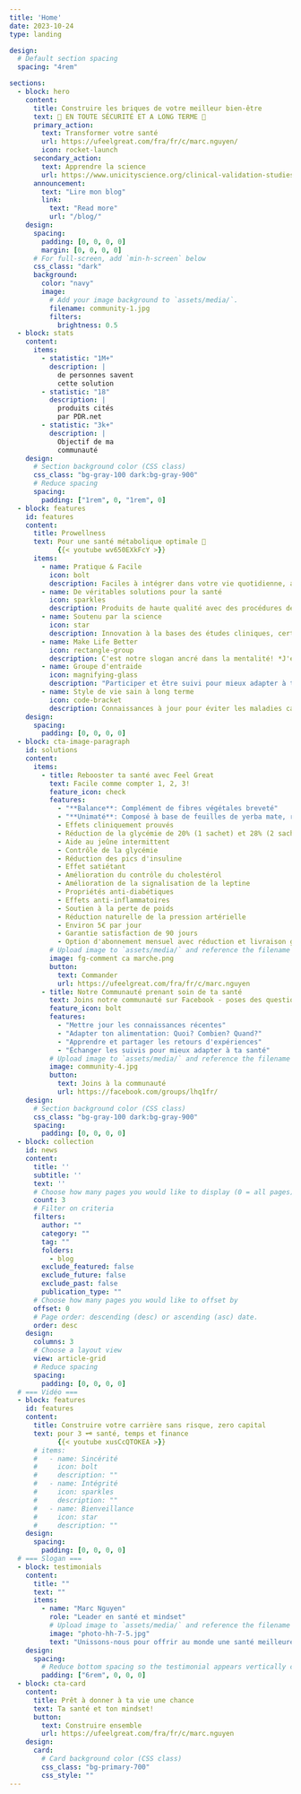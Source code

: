 ```yaml
---
title: 'Home'
date: 2023-10-24
type: landing

design:
  # Default section spacing
  spacing: "4rem"

sections:
  - block: hero
    content:
      title: Construire les briques de votre meilleur bien-être
      text: 🧱 EN TOUTE SÉCURITÉ ET A LONG TERME 🧱
      primary_action:
        text: Transformer votre santé
        url: https://ufeelgreat.com/fra/fr/c/marc.nguyen/
        icon: rocket-launch
      secondary_action:
        text: Apprendre la science
        url: https://www.unicityscience.org/clinical-validation-studies/?lang=fr
      announcement:
        text: "Lire mon blog"
        link:
          text: "Read more"
          url: "/blog/"
    design:
      spacing:
        padding: [0, 0, 0, 0]
        margin: [0, 0, 0, 0]
      # For full-screen, add `min-h-screen` below
      css_class: "dark"
      background:
        color: "navy"
        image:
          # Add your image background to `assets/media/`.
          filename: community-1.jpg
          filters:
            brightness: 0.5
  - block: stats
    content:
      items:
        - statistic: "1M+"
          description: |
            de personnes savent 
            cette solution
        - statistic: "18"
          description: |
            produits cités
            par PDR.net
        - statistic: "3k+"
          description: |
            Objectif de ma  
            communauté
    design:
      # Section background color (CSS class)
      css_class: "bg-gray-100 dark:bg-gray-900"
      # Reduce spacing
      spacing:
        padding: ["1rem", 0, "1rem", 0]
  - block: features
    id: features
    content:
      title: Prowellness
      text: Pour une santé métabolique optimale 🧱
            {{< youtube wv650EXkFcY >}}
      items:
        - name: Pratique & Facile
          icon: bolt
          description: Faciles à intégrer dans votre vie quotidienne, avec schéma d'alimentation **4/4/12** ou jeune intermittent **16/8**.
        - name: De véritables solutions pour la santé
          icon: sparkles
          description: Produits de haute qualité avec des procédures de fabrication brevetées! Entreprise historique depuis 120 ans.
        - name: Soutenu par la science
          icon: star
          description: Innovation à la bases des études cliniques, certifications fiables, brevets internationaux, pdr.net.
        - name: Make Life Better
          icon: rectangle-group
          description: C'est notre slogan ancré dans la mentalité! *J'essaie à sauver votre vie !*
        - name: Groupe d'entraide
          icon: magnifying-glass
          description: "Participer et être suivi pour mieux adapter à ta santé: détox, booster le métabolisme, renforcement musculaire, rajeunissement ..."
        - name: Style de vie sain à long terme
          icon: code-bracket
          description: Connaissances à jour pour éviter les maladies cardiovasculaires, AVC, inverser le diabète de type 2, pré-diabète, perte de graisses ...
    design:
      spacing:
        padding: [0, 0, 0, 0]
  - block: cta-image-paragraph
    id: solutions
    content:
      items:
        - title: Rebooster ta santé avec Feel Great
          text: Facile comme compter 1, 2, 3!
          feature_icon: check
          features:
            - "**Balance**: Complément de fibres végétales breveté"
            - "**Unimaté**: Composé à base de feuilles de yerba mate, riche en acide chlorogénique"
            - Effets cliniquement prouvés 
            - Réduction de la glycémie de 20% (1 sachet) et 28% (2 sachets)
            - Aide au jeûne intermittent
            - Contrôle de la glycémie
            - Réduction des pics d'insuline
            - Effet satiétant
            - Amélioration du contrôle du cholestérol
            - Amélioration de la signalisation de la leptine
            - Propriétés anti-diabétiques
            - Effets anti-inflammatoires
            - Soutien à la perte de poids
            - Réduction naturelle de la pression artérielle
            - Environ 5€ par jour
            - Garantie satisfaction de 90 jours
            - Option d'abonnement mensuel avec réduction et livraison gratuite
          # Upload image to `assets/media/` and reference the filename here
          image: fg-comment ca marche.png
          button:
            text: Commander
            url: https://ufeelgreat.com/fra/fr/c/marc.nguyen
        - title: Notre Communauté prenant soin de ta santé
          text: Joins notre communauté sur Facebook - poses des questions pour adapter à ta santé
          feature_icon: bolt
          features:
            - "Mettre jour les connaissances récentes"
            - "Adapter ton alimentation: Quoi? Combien? Quand?"
            - "Apprendre et partager les retours d'expériences"
            - "Échanger les suivis pour mieux adapter à ta santé"
          # Upload image to `assets/media/` and reference the filename here
          image: community-4.jpg
          button:
            text: Joins à la communauté
            url: https://facebook.com/groups/lhq1fr/
    design:
      # Section background color (CSS class)
      css_class: "bg-gray-100 dark:bg-gray-900"
      spacing:
        padding: [0, 0, 0, 0]
  - block: collection
    id: news
    content:
      title: ''
      subtitle: ''
      text: ''
      # Choose how many pages you would like to display (0 = all pages)
      count: 3
      # Filter on criteria
      filters:
        author: ""
        category: ""
        tag: ""
        folders: 
          - blog
        exclude_featured: false
        exclude_future: false
        exclude_past: false
        publication_type: ""
      # Choose how many pages you would like to offset by
      offset: 0
      # Page order: descending (desc) or ascending (asc) date.
      order: desc
    design:
      columns: 3
      # Choose a layout view
      view: article-grid
      # Reduce spacing
      spacing:
        padding: [0, 0, 0, 0]
  # === Vidéo ===
  - block: features
    id: features
    content:
      title: Construire votre carrière sans risque, zero capital
      text: pour 3 🗝️ santé, temps et finance
            {{< youtube xusCcQTOKEA >}}
      # items:
      #   - name: Sincérité
      #     icon: bolt
      #     description: ""
      #   - name: Intégrité
      #     icon: sparkles
      #     description: ""
      #   - name: Bienveillance
      #     icon: star
      #     description: ""
    design:
      spacing:
        padding: [0, 0, 0, 0]
  # === Slogan ===
  - block: testimonials
    content:
      title: ""
      text: ""
      items:
        - name: "Marc Nguyen"
          role: "Leader en santé et mindset"
          # Upload image to `assets/media/` and reference the filename here
          image: "photo-hh-7-5.jpg"
          text: "Unissons-nous pour offrir au monde une santé meilleure, libérer les potentiels cachés et insuffler un sens profond à chaque vie! Sincérité, Intégrité et Bienveillance!"
    design:
      spacing:
        # Reduce bottom spacing so the testimonial appears vertically centered between sections
        padding: ["6rem", 0, 0, 0]
  - block: cta-card
    content:
      title: Prêt à donner à ta vie une chance
      text: Ta santé et ton mindset!
      button:
        text: Construire ensemble
        url: https://ufeelgreat.com/fra/fr/c/marc.nguyen
    design:
      card: 
        # Card background color (CSS class)
        css_class: "bg-primary-700"
        css_style: ""
---
```



